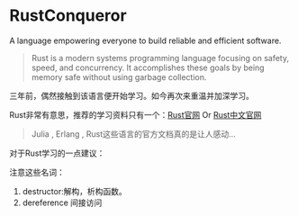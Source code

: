 <!--
 * @Author: BertKing
 * @version: 
 * @Date: 2020-08-17 20:05:47
 * @LastEditors: BertKing
 * @LastEditTime: 2020-08-25 10:11:10
 * @FilePath: /RustConqueror/README.md
 * @Description: 
-->
# RustConqueror
A language empowering everyone to build reliable and efficient software.

>Rust is a modern systems programming language focusing on safety, speed, and concurrency. It accomplishes these goals by being memory safe without using garbage collection.

三年前，偶然接触到该语言便开始学习。如今再次来重温并加深学习。

Rust非常有意思，推荐的学习资料只有一个：[Rust官网](https://www.rust-lang.org/) Or [Rust中文官网](https://www.rust-lang.org/zh-CN/)

> Julia , Erlang , Rust这些语言的官方文档真的是让人感动... 

对于Rust学习的一点建议：

注意这些名词：
1. destructor:解构，析构函数。
2. dereference 间接访问
